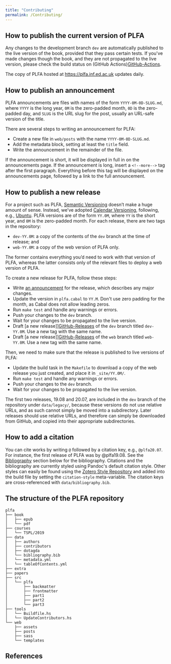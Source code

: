 ```yaml
---
title: "Contributing"
permalink: /Contributing/
---
```


## How to publish the current version of PLFA

Any changes to the development branch `dev` are automatically published to the live version of the book, provided that they pass certain tests. If you've made changes though the book, and they are not propagated to the live version, please check the build status on (GitHub Actions)[GitHub-Actions].

The copy of PLFA hosted at <https://plfa.inf.ed.ac.uk> updates daily.

## How to publish an announcement

PLFA announcements are files with names of the form `YYYY-0M-0D-SLUG.md`, where `YYYY` is the long year, `0M` is the zero-padded month, `0D` is the zero-padded day, and `SLUG` is the URL slug for the post, usually an URL-safe version of the title.

There are several steps to writing an announcement for PLFA:

- Create a new file in `web/posts` with the name `YYYY-0M-0D-SLUG.md`.
- Add the metadata block, setting at least the `title` field.
- Write the announcement in the remainder of the file.

If the announcement is short, it will be displayed in full in on the announcements page. If the announcement is long, insert a `<!--more-->` tag after the first paragraph. Everything before this tag will be displayed on the announcements page, followed by a link to the full announcement.

## How to publish a new release

For a project such as PLFA, [Semantic Versioning][semver] doesn’t make a huge amount of sense. Instead, we’ve adopted [Calendar Versioning][calver], following, e.g., [Ubuntu][ubuntu]. PLFA versions are of the form `YY.0M`, where `YY` is the short year, and `0M` is the zero-padded month. For each release, there are two tags in the repository:

- `dev-YY.0M`: a copy of the contents of the `dev` branch at the time of release; and
- `web-YY.0M`: a copy of the web version of PLFA only.

The former contains everything you’d need to work with that version of PLFA, whereas the latter consists only of the relevant files to deploy a web version of PLFA.

To create a new release for PLFA, follow these steps:

- Write [an announcement](#how-to-publish-an-announcement) for the release,
  which describes any major changes.
- Update the version in `plfa.cabal` to `YY.M`.
  Don't use zero padding for the month, as Cabal does not allow leading zeros.
- Run `make test` and handle any warnings or errors.
- Push your changes to the `dev` branch.
- Wait for your changes to be propagated to the live version.
- Draft [a new release]][GitHub-Releases] of the `dev` branch titled `dev-YY.0M`.
  Use a new tag with the same name.
- Draft [a new release]][GitHub-Releases] of the `web` branch titled `web-YY.0M`.
  Use a new tag with the same name.

Then, we need to make sure that the release is published to live versions of PLFA:

- Update the build task in the `Makefile` to download a copy of
  the web release you just created, and place it in `_site/YY.0M/`.
- Run `make test` and handle any warnings or errors.
- Push your changes to the `dev` branch.
- Wait for your changes to be propagated to the live version.

The first two releases, 19.08 and 20.07, are included in the `dev` branch of the repository under `data/legacy/`, because these versions do not use relative URLs, and as such cannot simply be moved into a subdirectory. Later releases should use relative URLs, and therefore can simply be downloaded from GitHub, and copied into their appropriate subdirectories.


## How to add a citation

You can cite works by writing `@` followed by a citation key, e.g., `@plfa20.07`. For instance, the first release of PLFA was by @plfa19.08. See the [Bibliography](#bibliography) section below for the bibliography. Citations and the bibliography are currently styled using Pandoc's default citation style. Other styles can easily be found using the [Zotero Style Repository][zotero] and added into the build file by setting the `citation-style` meta-variable. The citation keys are cross-referenced with `data/bibliography.bib`.


## The structure of the PLFA repository

```
plfa
├── book
│   ├── epub
│   └── pdf
├── courses
│   └── TSPL/2019
├── data
│   ├── authors
│   ├── contributors
│   ├── dotagda
│   └── bibliography.bib
│   └── metadata.yml
│   └── tableOfContents.yml
├── extra
├── papers
├── src
│   └── plfa
│       ├── backmatter
│       ├── frontmatter
│       ├── part1
│       ├── part2
│       └── part3
├── tools
│   └── Buildfile.hs
│   └── UpdateContributors.hs
└── web
    ├── assets
    ├── posts
    ├── sass
    └── templates
```

## References

[semver]: https://semver.org/
[calver]: https://calver.org
[ubuntu]: https://www.ubuntu.com
[zotero]: https://www.zotero.org/styles
[github-actions]: https://github.com/plfa/plfa.github.io/actions
[github-releases]: https://github.com/plfa/plfa.github.io/releases
